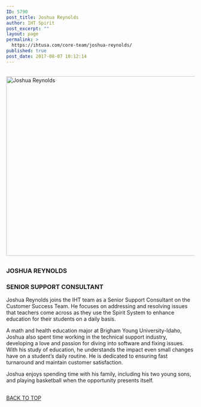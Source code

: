 ```yaml
---
ID: 5790
post_title: Joshua Reynolds
author: IHT Spirit
post_excerpt: ""
layout: page
permalink: >
  https://ihtusa.com/core-team/joshua-reynolds/
published: true
post_date: 2017-08-07 10:12:14
---
```

<div id="pl-5790"  class="panel-layout" ><div id="pg-5790-0"  class="panel-grid panel-no-style" ><div id="pgc-5790-0-0"  class="panel-grid-cell panel-grid-cell-empty"  data-weight="1" ></div></div><div id="pg-5790-1"  class="panel-grid panel-no-style"  data-style="{&quot;background_display&quot;:&quot;tile&quot;}" ><div id="pgc-5790-1-0"  class="panel-grid-cell"  data-weight="1" ><div id="panel-5790-1-0-0" class="so-panel widget widget_black-studio-tinymce widget_black_studio_tinymce panel-first-child panel-last-child" data-index="0" data-style="{&quot;background_image_attachment&quot;:false,&quot;background_display&quot;:&quot;tile&quot;,&quot;featured_widgets&quot;:&quot;&quot;,&quot;bigger_title&quot;:&quot;&quot;}" ><div class="textwidget"><p><a href="https://ihtusa.com/wp-content/uploads/2017/08/Joshua-Reynolds-horiz.jpg"><img class="aligncenter size-full wp-image-5792" src="https://ihtusa.com/wp-content/uploads/2017/08/Joshua-Reynolds-horiz.jpg" alt="Joshua Reynolds" width="848" height="479" /></a></p></div></div></div></div><div id="pg-5790-2"  class="panel-grid panel-no-style"  data-style="{&quot;background_display&quot;:&quot;tile&quot;}" ><div id="pgc-5790-2-0"  class="panel-grid-cell"  data-weight="1" ><div id="panel-5790-2-0-0" class="so-panel widget widget_black-studio-tinymce widget_black_studio_tinymce panel-first-child panel-last-child" data-index="1" data-style="{&quot;background_image_attachment&quot;:false,&quot;background_display&quot;:&quot;tile&quot;,&quot;featured_widgets&quot;:&quot;&quot;,&quot;bigger_title&quot;:true}" ><div class="widget-title--big panel-widget-style panel-widget-style-for-5790-2-0-0" ><h3 class="widget-title"><span class="widget-title__inline">JOSHUA REYNOLDS</span></h3><div class="textwidget"><h3><strong>SENIOR SUPPORT CONSULTANT</strong></h3><p>Joshua Reynolds joins the IHT team as a Senior Support Consultant on the Customer Success Team. He focuses on addressing and resolving issues that teachers come across as they use the Spirit System to enhance education for their students on a daily basis.</p><p>A math and health education major at Brigham Young University-Idaho, Joshua also spent time working in the technical support industry, developing a love and passion for diving into software and fixing issues. With his study of education, he understands the impact even small changes have on a student’s daily routine. He is dedicated to ensuring fast turnaround and maintain customer satisfaction.</p><p>Joshua enjoys spending time with his family, including his two young sons, and playing basketball when the opportunity presents itself.</p></div></div></div></div></div><div id="pg-5790-3"  class="panel-grid panel-no-style" ><div id="pgc-5790-3-0"  class="panel-grid-cell"  data-weight="1" ><div id="panel-5790-3-0-0" class="so-panel widget widget_pw_call_to_action widget-call-to-action panel-first-child panel-last-child" data-index="2" data-style="{&quot;background_display&quot;:&quot;tile&quot;,&quot;featured_widgets&quot;:&quot;&quot;,&quot;bigger_title&quot;:&quot;&quot;}" >				<div class="call-to-action">
					<div class="call-to-action__text">
											</div>
					<div class="call-to-action__button">
						<a href="#TOP">BACK TO TOP</a>					</div>
				</div>
			</div></div></div></div>

<style type="text/css" class="panels-style" data-panels-style-for-post="5790">@import url(https://ihtusa.com/wp-content/plugins/siteorigin-panels/inc/../css/front-flex.css); #pgc-5790-0-0 , #pgc-5790-1-0 , #pgc-5790-2-0 , #pgc-5790-3-0 { width:100%;width:calc(100% - ( 0 * 30px ) ) } #pg-5790-0 , #pg-5790-1 , #pg-5790-2 , #pl-5790 .so-panel { margin-bottom:30px } #pl-5790 .so-panel:last-child { margin-bottom:0px } @media (max-width:780px){ #pg-5790-0.panel-no-style, #pg-5790-0.panel-has-style > .panel-row-style , #pg-5790-1.panel-no-style, #pg-5790-1.panel-has-style > .panel-row-style , #pg-5790-2.panel-no-style, #pg-5790-2.panel-has-style > .panel-row-style , #pg-5790-3.panel-no-style, #pg-5790-3.panel-has-style > .panel-row-style { -webkit-flex-direction:column;-ms-flex-direction:column;flex-direction:column } #pg-5790-0 .panel-grid-cell , #pg-5790-1 .panel-grid-cell , #pg-5790-2 .panel-grid-cell , #pg-5790-3 .panel-grid-cell { margin-right:0 } #pg-5790-0 .panel-grid-cell , #pg-5790-1 .panel-grid-cell , #pg-5790-2 .panel-grid-cell , #pg-5790-3 .panel-grid-cell { width:100% } #pl-5790 .panel-grid-cell { padding:0 } #pl-5790 .panel-grid .panel-grid-cell-empty { display:none } #pl-5790 .panel-grid .panel-grid-cell-mobile-last { margin-bottom:0px }  } </style>